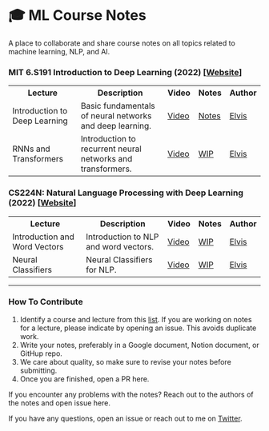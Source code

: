 # 🎓 ML Course Notes
A place to collaborate and share course notes on all topics related to machine learning, NLP, and AI.

### MIT 6.S191 Introduction to Deep Learning (2022) [[Website](http://introtodeeplearning.com/)]

<table class="tg">
  <tr>
    <th class="tg-yw4l"><b>Lecture</b></th>
    <th class="tg-yw4l"><b>Description</b></th>
    <th class="tg-yw4l"><b>Video</b></th>
    <th class="tg-yw4l"><b>Notes</b></th>
    <th class="tg-yw4l"><b>Author</b></th>
  </tr>
  
  <tr>
    <td class="tg-yw4l">Introduction to Deep Learning</td>
    <td class="tg-yw4l">Basic fundamentals of neural networks and deep learning.</td>
    <td class="tg-yw4l"><a href="https://youtu.be/7sB052Pz0sQ">Video<a></td>
    <td class="tg-yw4l"><a href="https://fluorescent-handle-278.notion.site/Lecture-1-Intro-to-DL-d4929997a7a34a33a163cf40ba00360b">Notes</a></td>
    <td class="tg-yw4l"><a href="https://twitter.com/omarsar0)">Elvis<a></td>
  </tr>
  <tr>
    <td class="tg-yw4l">RNNs and Transformers</td>
    <td class="tg-yw4l">Introduction to recurrent neural networks and transformers.</td>
    <td class="tg-yw4l"><a href="https://youtu.be/QvkQ1B3FBqA">Video<a></td>
    <td class="tg-yw4l"><a href="https://github.com/dair-ai/ML-Course-Notes/issues/2">WIP</a></td>
    <td class="tg-yw4l"><a href="https://twitter.com/omarsar0)">Elvis<a></td>
  </tr>
</table>

### CS224N: Natural Language Processing with Deep Learning (2022) [[Website](https://www.youtube.com/playlist?list=PLoROMvodv4rOSH4v6133s9LFPRHjEmbmJ)]

<table class="tg">
  <tr>
    <th class="tg-yw4l"><b>Lecture</b></th>
    <th class="tg-yw4l"><b>Description</b></th>
    <th class="tg-yw4l"><b>Video</b></th>
    <th class="tg-yw4l"><b>Notes</b></th>
    <th class="tg-yw4l"><b>Author</b></th>
  </tr>
  
  <tr>
    <td class="tg-yw4l">Introduction and Word Vectors</td>
    <td class="tg-yw4l">Introduction to NLP and word vectors.</td>
    <td class="tg-yw4l"><a href="https://youtu.be/rmVRLeJRkl4">Video<a></td>
    <td class="tg-yw4l"><a href="">WIP</a></td>
    <td class="tg-yw4l"><a href="https://twitter.com/omarsar0)">Elvis<a></td>
  </tr>
  <tr>
    <td class="tg-yw4l">Neural Classifiers</td>
    <td class="tg-yw4l">Neural Classifiers for NLP.</td>
    <td class="tg-yw4l"><a href="https://youtu.be/gqaHkPEZAew">Video<a></td>
    <td class="tg-yw4l"><a href="">WIP</a></td>
    <td class="tg-yw4l"><a href="https://twitter.com/omarsar0)">Elvis<a></td>
  </tr>
</table>

      
---
### How To Contribute

1) Identify a course and lecture from this [list](https://github.com/dair-ai/ML-YouTube-Courses). If you are working on notes for a lecture, please indicate by opening an issue. This avoids duplicate work. 
2) Write your notes, preferably in a Google document, Notion document, or GitHup repo.
3) We care about quality, so make sure to revise your notes before submitting.
4) Once you are finished, open a PR here.

If you encounter any problems with the notes? Reach out to the authors of the notes and open issue here.

If you have any questions, open an issue or reach out to me on [Twitter](https://twitter.com/omarsar0).
